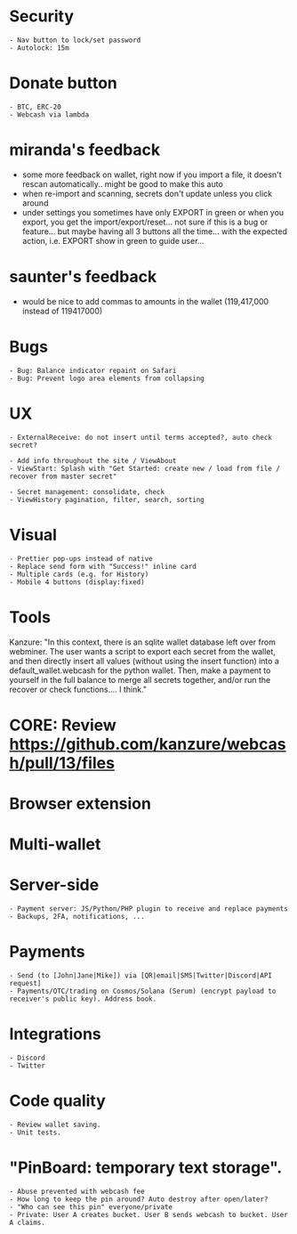 # Security
    - Nav button to lock/set password
    - Autolock: 15m

# Donate button
    - BTC, ERC-20
    - Webcash via lambda

# miranda's feedback
- some more feedback on wallet, right now if you import a file, it doesn't rescan automatically.. might be good to make this auto
- when re-import and scanning, secrets don't update unless you click around
- under settings you sometimes have only EXPORT in green or when you export, you get the import/export/reset... not sure if this is a bug or feature... but maybe having all 3 buttons all the time... with the expected action, i.e. EXPORT show in green to guide user...

# saunter's feedback
- would be nice to add commas to amounts in the wallet (119,417,000 instead of 119417000)

# Bugs
    - Bug: Balance indicator repaint on Safari
    - Bug: Prevent logo area elements from collapsing

# UX
    - ExternalReceive: do not insert until terms accepted?, auto check secret?

    - Add info throughout the site / ViewAbout
    - ViewStart: Splash with "Get Started: create new / load from file / recover from master secret"

    - Secret management: consolidate, check
    - ViewHistory pagination, filter, search, sorting

# Visual
    - Prettier pop-ups instead of native
    - Replace send form with "Success!" inline card
    - Multiple cards (e.g. for History)
    - Mobile 4 buttons (display:fixed)

# Tools
Kanzure: "In this context, there is an sqlite wallet database left over from webminer. The user wants a script to export each secret from the wallet, and then directly insert all values (without using the insert function) into a default_wallet.webcash for the python wallet. Then, make a payment to yourself in the full balance to merge all secrets together, and/or run the recover or check functions.... I think."

# CORE: Review https://github.com/kanzure/webcash/pull/13/files

# Browser extension

# Multi-wallet

# Server-side
    - Payment server: JS/Python/PHP plugin to receive and replace payments
    - Backups, 2FA, notifications, ...

# Payments
    - Send (to [John|Jane|Mike]) via [QR|email|SMS|Twitter|Discord|API request]
    - Payments/OTC/trading on Cosmos/Solana (Serum) (encrypt payload to receiver's public key). Address book.

# Integrations
    - Discord
    - Twitter

# Code quality
    - Review wallet saving.
    - Unit tests.

# "PinBoard: temporary text storage".
    - Abuse prevented with webcash fee
    - How long to keep the pin around? Auto destroy after open/later?
    - "Who can see this pin" everyone/private
    - Private: User A creates bucket. User B sends webcash to bucket. User A claims.
